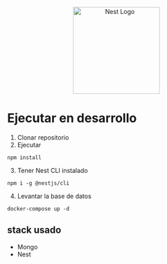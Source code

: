 <p align="center">
  <a href="http://nestjs.com/" target="blank"><img src="https://nestjs.com/img/logo-small.svg" width="200" alt="Nest Logo" /></a>
</p>

# Ejecutar en desarrollo

1. Clonar repositorio
2. Ejecutar

```
npm install
```
3. Tener Nest CLI instalado

```
npm i -g @nestjs/cli
```
4. Levantar la base de datos

```
docker-compose up -d
```


## stack usado
* Mongo
* Nest